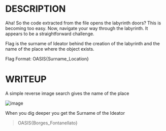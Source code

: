 # DESCRIPTION

Aha! So the code extracted from the file opens the labyrinth doors? This is becoming too easy. Now, navigate your way through the labyrinth. It appears to be a straightforward challenge.

Flag is the surname of Ideator behind the creation of the labyrinth and the name of the place where the object exists. 


Flag Format: OASIS{Surname_Location}

# WRITEUP

A simple reverse image search gives the name of the place

![image](https://github.com/user-attachments/assets/54990f04-e18e-4de7-aa7d-6b71cd2e34cd)

When you dig deeper you get the Surname of the Ideator

>OASIS{Borges_Fontanellato}

